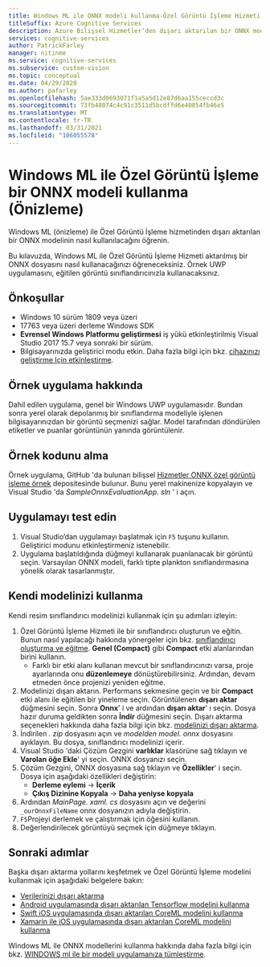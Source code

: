 ```yaml
---
title: Windows ML ile ONNX modeli kullanma-Özel Görüntü İşleme Hizmeti
titleSuffix: Azure Cognitive Services
description: Azure Bilişsel Hizmetler’den dışarı aktarılan bir ONNX modelini kullanan Windows UWP uygulamasının nasıl oluşturulacağını öğrenin.
services: cognitive-services
author: PatrickFarley
manager: nitinme
ms.service: cognitive-services
ms.subservice: custom-vision
ms.topic: conceptual
ms.date: 04/29/2020
ms.author: pafarley
ms.openlocfilehash: 5ae333d0693071f1a5a5d12e87d6aa155ceccd3c
ms.sourcegitcommit: 73fb48074c4c91c3511d5bcdffd6e40854fb46e5
ms.translationtype: MT
ms.contentlocale: tr-TR
ms.lasthandoff: 03/31/2021
ms.locfileid: "106055578"
---
```

# <a name="use-an-onnx-model-from-custom-vision-with-windows-ml-preview"></a>Windows ML ile Özel Görüntü İşleme bir ONNX modeli kullanma (Önizleme)

Windows ML (önizleme) ile Özel Görüntü İşleme hizmetinden dışarı aktarılan bir ONNX modelinin nasıl kullanılacağını öğrenin.

Bu kılavuzda, Windows ML ile Özel Görüntü İşleme Hizmeti aktarılmış bir ONNX dosyasını nasıl kullanacağınızı öğreneceksiniz. Örnek UWP uygulamasını, eğitilen görüntü sınıflandırıcınızla kullanacaksınız.

## <a name="prerequisites"></a>Önkoşullar

* Windows 10 sürüm 1809 veya üzeri
* 17763 veya üzeri derleme Windows SDK
* __Evrensel Windows Platformu geliştirmesi__ iş yükü etkinleştirilmiş Visual Studio 2017 15.7 veya sonraki bir sürüm.
* Bilgisayarınızda geliştirici modu etkin. Daha fazla bilgi için bkz. [cihazınızı geliştirme Için etkinleştirme](/windows/uwp/get-started/enable-your-device-for-development).

## <a name="about-the-example-app"></a>Örnek uygulama hakkında

Dahil edilen uygulama, genel bir Windows UWP uygulamasıdır. Bundan sonra yerel olarak depolanmış bir sınıflandırma modeliyle işlenen bilgisayarınızdan bir görüntü seçmenizi sağlar. Model tarafından döndürülen etiketler ve puanlar görüntünün yanında görüntülenir.

## <a name="get-the-example-code"></a>Örnek kodunu alma

Örnek uygulama, GitHub 'da bulunan bilişsel [Hizmetler ONNX özel görüntü işleme örnek](https://github.com/Azure-Samples/cognitive-services-onnx-customvision-sample) depositesinde bulunur. Bunu yerel makinenize kopyalayın ve Visual Studio 'da *SampleOnnxEvaluationApp. sln* ' i açın.

## <a name="test-the-application"></a>Uygulamayı test edin

1. Visual Studio’dan uygulamayı başlatmak için `F5` tuşunu kullanın. Geliştirici modunu etkinleştirmeniz istenebilir.
1. Uygulama başlatıldığında düğmeyi kullanarak puanlanacak bir görüntü seçin. Varsayılan ONNX modeli, farklı tipte plankton sınıflandırmasına yönelik olarak tasarlanmıştır.

## <a name="use-your-own-model"></a>Kendi modelinizi kullanma

Kendi resim sınıflandırıcı modelinizi kullanmak için şu adımları izleyin:

1. Özel Görüntü İşleme Hizmeti ile bir sınıflandırıcı oluşturun ve eğitin. Bunun nasıl yapılacağı hakkında yönergeler için bkz. [sınıflandırıcı oluşturma ve eğitme](./getting-started-build-a-classifier.md). **Genel (Compact)** gibi **Compact** etki alanlarından birini kullanın. 
   * Farklı bir etki alanı kullanan mevcut bir sınıflandırıcınızı varsa, proje ayarlarında onu **düzenlemeye** dönüştürebilirsiniz. Ardından, devam etmeden önce projenizi yeniden eğitme.
1. Modelinizi dışarı aktarın. Performans sekmesine geçin ve bir **Compact** etki alanı ile eğitilen bir yineleme seçin. Görüntülenen **dışarı aktar** düğmesini seçin. Sonra **Onnx**' i ve ardından **dışarı aktar**' ı seçin. Dosya hazır duruma geldikten sonra **İndir** düğmesini seçin. Dışarı aktarma seçenekleri hakkında daha fazla bilgi için bkz. [modelinizi dışarı aktarma](./export-your-model.md).
1. İndirilen *. zip* dosyasını açın ve *modelden model. onnx* dosyasını ayıklayın. Bu dosya, sınıflandırıcı modelinizi içerir.
1. Visual Studio 'daki Çözüm Gezgini **varlıklar** klasörüne sağ tıklayın ve __Varolan öğe Ekle__' yi seçin. ONNX dosyanızı seçin.
1. Çözüm Gezgini, ONNX dosyasına sağ tıklayın ve **Özellikler**' i seçin. Dosya için aşağıdaki özellikleri değiştirin:
   * __Derleme eylemi__  ->  __İçerik__
   * __Çıkış Dizinine Kopyala__  ->  __Daha yeniyse kopyala__
1. Ardından _MainPage. xaml. cs_ dosyasını açın ve değerini `_ourOnnxFileName` onnx dosyanızın adıyla değiştirin.
1. `F5`Projeyi derlemek ve çalıştırmak için öğesini kullanın.
1. Değerlendirilecek görüntüyü seçmek için düğmeye tıklayın.

## <a name="next-steps"></a>Sonraki adımlar

Başka dışarı aktarma yollarını keşfetmek ve Özel Görüntü İşleme modelini kullanmak için aşağıdaki belgelere bakın:

* [Verilerinizi dışarı aktarma](./export-your-model.md)
* [Android uygulamasında dışarı aktarılan Tensorflow modelini kullanma](https://github.com/Azure-Samples/cognitive-services-android-customvision-sample)
* [Swift iOS uygulamasında dışarı aktarılan CoreML modelini kullanma](https://go.microsoft.com/fwlink/?linkid=857726)
* [Xamarin ile iOS uygulamasında dışarı aktarılan CoreML modelini kullanma](https://github.com/xamarin/ios-samples/tree/master/ios11/CoreMLAzureModel)

Windows ML ile ONNX modellerini kullanma hakkında daha fazla bilgi için bkz. [WINDOWS ml ile bir modeli uygulamanıza tümleştirme](/windows/ai/windows-ml/integrate-model).